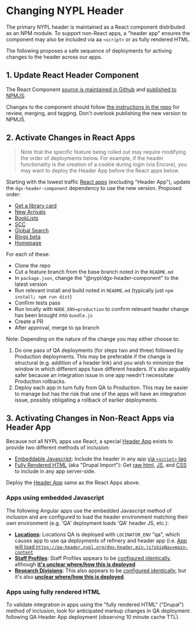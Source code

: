 # Changing NYPL Header

The primary NYPL header is maintained as a React component distributed as an NPM module. To support non-React apps, a "header app" ensures the component may also be included via  aa `<script>` or as fully rendered HTML.

The following proposes a safe sequence of deployments for activing changes to the header across our apps. 

## 1. Update React Header Component

The React Component [source is maintained in Github](https://github.com/NYPL/dgx-header-component) and [published to NPMJS](https://www.npmjs.com/package/@nypl/dgx-header-component).

Changes to the component should follow [the instructions in the repo](https://github.com/NYPL/dgx-header-component#contributing-is-fun-and-easy) for review, merging, and tagging. Don't overlook publishing the new version to NPMJS.

## 2. Activate Changes in React Apps

> Note that the specific feature being rolled out may require modifying the order of deployments below. For example, if the header functionality is the creation of a cookie during login (via Encore), you may want to deploy the Header App before the React apps below.

Starting with the lowest traffic [React apps](https://github.com/NYPL/engineering-general/tree/master/other#reactnode) (excluding "Header App"), update the `dgx-header-component` dependency to use the new version. Proposed order:

 * [Get a library card](https://github.com/NYPL/nypl-library-card-app)
 * [New Arrivals](https://github.com/NYPL/dgx-new-arrivals)
 * [BookLists](https://github.com/NYPL/dgx-booklists)
 * [SCC](https://github.com/NYPL-discovery/discovery-front-end)
 * [Global Search](https://github.com/NYPL/dgx-global-search)
 * [Blogs beta](https://github.com/NYPL/dgx-blogs)
 * [Homepage](https://github.com/NYPL/dgx-homepage)

For each of these:
 - Clone the repo
 - Cut a feature branch from the base branch noted in the `README.md`
 - In `package.json`, change the "@nypl/dgx-header-component" to the latest version
 - Run relevant install and build noted in `README.md` (typically just `npm install; npm run dist`)
 - Confirm tests pass
 - Run locally with `NODE_ENV=production` to confirm relevant header change has been brought into `bundle.js`
 - Create a PR
 - After approval, merge to qa branch

Note: Depending on the nature of the change you may either choose to:
 1. Do one pass of QA deployments (for steps two and three) followed by Production deployments. This may be preferable if the change is structural (e.g. addition of a header link) and you wish to minimize the window in which different apps have different headers. It's also arguably safer because an integration issue in one app needn't necessitate Production rollbacks.
 2. Deploy each app in turn fully from QA to Production. This may be easier to manage but has the risk that one of the apps will have an integration issue, possibly obligating a rollback of earlier deployments.

## 3. Activating Changes in Non-React Apps via Header App

Because not all NYPL apps use React, a special [Header App](https://github.com/NYPL/nypl-dgx-react-header) exists to provide two different methods of inclusion:

 * [Embeddable Javascript](https://github.com/NYPL/nypl-dgx-react-header#embeddable-script): Include the header in any app [via `<script>` tag](https://header.nypl.org/dgx-header.min.js).
 * [Fully Rendered HTML](https://github.com/NYPL/nypl-dgx-react-header#drupal-import) (aka "Drupal Import"): Get [raw html](https://header.nypl.org/header-markup), [JS](https://header.nypl.org/dgx-header.min.js), and [CSS](https://header.nypl.org/styles.css) to include in any app server-side.

Deploy the [Header App](https://github.com/NYPL/nypl-dgx-react-header) same as the React Apps above.

### Apps using embedded Javascript

The following Angular apps use the embedded Javascript method of inclusion and are configured to load the header environment matching their own environment (e.g. 'QA' deployment loads 'QA' header JS, etc.):
 * [**Locations**](https://github.com/NYPL/locations-app): Locations QA is deployed with `LOCINATOR_ENV` "qa", which causes app to use qa deployments of refinery and header app (i.e. [App will load `https://qa-header.nypl.org/dgx-header.min.js?skipNav=main-content`](https://github.com/NYPL/locations-app/blob/8517c884fe8bc46998077ced735b992875a47b5a/views/index.erb#L65)
 * [**Staff Profiles**](https://github.com/NYPL/staff-profiles/blob/c1ccec275ef7754632c617821a6c1287cfb245a5/views/staff_profiles.erb#L55): Staff Profiles appears to be [configured identically](https://github.com/NYPL/staff-profiles/blob/c1ccec275ef7754632c617821a6c1287cfb245a5/views/staff_profiles.erb#L55), although [**it's unclear where/how this is deployed**](https://github.com/NYPL/staff-profiles/issues/3)
 * [**Research Divisions**](https://bitbucket.org/NYPL/research-collections): This also appears to be [configured identically](https://bitbucket.org/NYPL/research-collections/src/04d8a64e3b140a5751a78974b895c60006c97309/views/research_collections.erb?at=master#research_collections.erb-55), but it's also [**unclear where/how this is deployed**](https://bitbucket.org/NYPL/research-collections/issues/2/how-is-this-deployed).

### Apps using fully rendered HTML

To validate integration in apps using the "fully rendered HTML" ("Drupal") method of inclusion, look for anticipated markup changes in QA deployment following QA Header App deployment (observing 10 minute cache TTL).
